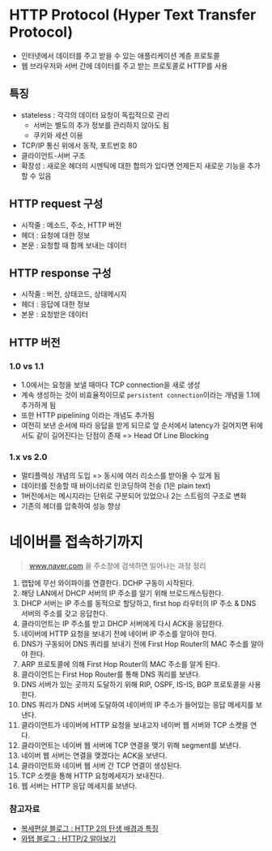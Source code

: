 # HTTP Protocol (Hyper Text Transfer Protocol)

- 인터넷에서 데이터를 주고 받을 수 있는 애플리케이션 계층 프로토콜
- 웹 브라우저와 서버 간에 데이터를 주고 받는 프로토콜로 HTTP를 사용

## 특징

- stateless : 각각의 데이터 요청이 독립적으로 관리
  - 서버는 별도의 추가 정보를 관리하지 않아도 됨
  - 쿠키와 세션 이용
- TCP/IP 통신 위에서 동작, 포트번호 80
- 클라이언트-서버 구조
- 확장성 : 새로운 헤더의 시멘틱에 대한 합의가 있다면 언제든지 새로운 기능을 추가할 수 있음

## HTTP request 구성

- 시작줄 : 메소드, 주소, HTTP 버전
- 헤더 : 요청에 대한 정보
- 본문 : 요청할 때 함께 보내는 데이터

## HTTP response 구성

- 시작줄 : 버전, 상태코드, 상태메시지
- 헤더 : 응답에 대한 정보
- 본문 : 요청받은 데이터

## HTTP 버전

### 1.0 vs 1.1

- 1.0에서는 요청을 보낼 때마다 TCP connection을 새로 생성
- 계속 생성하는 것이 비효율적이므로 `persistent connection`이라는 개념을 1.1에 추가하게 됨
- 또한 HTTP pipelining 이라는 개념도 추가됨
- 여전히 보낸 순서에 따라 응답을 받게 되므로 앞 순서에서 latency가 길어지면 뒤에서도 같이 길어진다는 단점이 존재 => Head Of Line Blocking

### 1.x vs 2.0

- 멀티플렉싱 개념의 도입 => 동시에 여러 리소스를 받아올 수 있게 됨
- 데이터를 전송할 때 바이너리로 인코딩하여 전송 (1은 plain text)
- 1버전에서는 메시지라는 단위로 구분되어 있었으나 2는 스트림의 구조로 변화
- 기존의 헤더를 압축하여 성능 향상

# 네이버를 접속하기까지

> www.naver.com 을 주소창에 검색하면 일어나는 과정 정리

1. 랩탑에 무선 와이파이를 연결한다. DCHP 구동이 시작된다.
2. 해당 LAN에서 DHCP 서버의 IP 주소를 알기 위해 브로드캐스팅한다.
3. DHCP 서버는 IP 주소를 동적으로 할당하고, first hop 라우터의 IP 주소 & DNS 서버의 주소를 갖고 응답한다.
4. 클라이언트는 IP 주소를 받고 DHCP 서버에게 다시 ACK을 응답한다.
5. 네이버에 HTTP 요청을 보내기 전에 네이버 IP 주소를 알아야 한다.
6. DNS가 구동되어 DNS 쿼리를 보내기 전에 First Hop Router의 MAC 주소를 알아야 한다.
7. ARP 프로토콜에 의해 First Hop Router의 MAC 주소를 알게 된다.
8. 클라이언트는 First Hop Router를 통해 DNS 쿼리를 보낸다.
9.  DNS 서버가 있는 곳까지 도달하기 위해 RIP, OSPF, IS-IS, BGP 프로토콜을 사용한다.
10. DNS 쿼리가 DNS 서버에 도달하여 네이버의 IP 주소가 들어있는 응답 메세지를 보낸다.
11. 클라이언트가 네이버에 HTTP 요청을 보내고자 네이버 웹 서버와 TCP 소켓을 연다.
12. 클라이언트는 네이버 웹 서버에 TCP 연결을 맺기 위해 segment를 보낸다.
13. 네이버 웹 서버는 연결을 맺겠다는 ACK을 보낸다.
14. 클라이언트와 네이버 웹 서버 간 TCP 연결이 생성된다.
15. TCP 소켓을 통해 HTTP 요청메세지가 보내진다.
16. 웹 서버는 HTTP 응답 메세지를 보낸다.

### 참고자료
- [복세편살 블로그 : HTTP 2의 탄생 배경과 특징](https://americanopeople.tistory.com/115)
- [와탭 블로그 : HTTP/2 알아보기](https://www.whatap.io/ko/blog/38/)